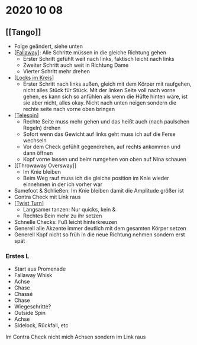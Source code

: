 # 2020 10 08

## [[Tango]]

- Folge geändert, siehe unten
- [[Fallaway]]: Alle Schritte müssen in die gleiche Richtung gehen
  - Erster Schritt gefühlt weit nach links, faktisch leicht nach links
  - Zweiter Schritt auch weit in Richtung Dame
  - Vierter Schritt mehr drehen
- [[Locks im Kreis]]
  - Erster Schritt nach links außen, gleich mit dem Körper mit raufgehen, nicht alles Stück für Stück. Mit der linken Seite voll nach vorne gehen, es kann sich so anfühlen als wenn die Hüfte hinten wäre, ist sie aber nicht, alles okay. Nicht nach unten neigen sondern die rechte seite nach vorne oben bringen
- [[Telespin]]
  - Rechte Seite muss mehr gehen und das heißt auch (nach paulschen Regeln) drehen
  - Sofort wenn das Gewicht auf links geht muss ich auf die Ferse wechseln
  - Vor dem Check gefühlt gegendrehen, auf rechts ankommen und dann öffnen
  - Kopf vorne lassen und beim rumgehen von oben auf Nina schauen
- [[Throwaway Oversway]]
  - Im Knie bleiben
  - Beim Weg rauf muss ich die gleiche position im Knie wieder einnehmen in der ich vorher war
- Samefoot & Schließen: Im Knie bleiben damit die Amplitude größer ist
- Contra Check mit Link raus
- [[Twist Turn]]
  - Langsamer tanzen: Nur quicks, kein &
  - Rechtes Bein mehr zu ihr setzen
- Schnelle Checks: Fuß leicht hinterkreuzen
- Generell alle Akzente immer deutlich mit dem gesamten Körper setzen
- Generell Kopf nicht so früh in die neue Richtung nehmen sondern erst spät

### Erstes L

- Start aus Promenade
- Fallaway Whisk
- Achse
- Chase
- Chassé
- Chase
- Wiegeschritte?
- Outside Spin
- Achse
- Sidelock, Rückfall, etc

Im Contra Check nicht mich Achsen sondern im Link raus

[//begin]: # "Autogenerated link references for markdown compatibility"
[Fallaway]: fallaway.md "Fallaway"
[Locks im Kreis]: locks-im-kreis.md "Locks Im Kreis"
[Telespin]: telespin.md "Telespin"
[Twist Turn]: twist-turn.md "Twist Turn"
[//end]: # "Autogenerated link references"
